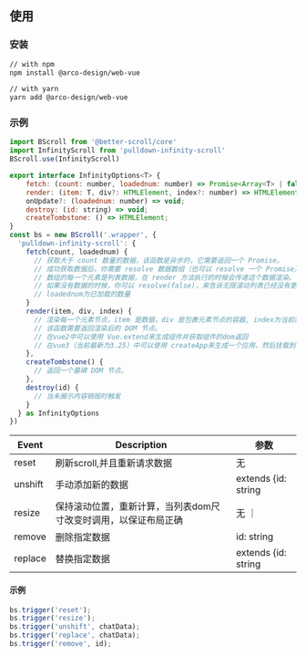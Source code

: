 ## 使用

### 安装

```bash
// with npm
npm install @arco-design/web-vue

// with yarn
yarn add @arco-design/web-vue
```
### 示例
```js
import BScroll from '@better-scroll/core'
import InfinityScroll from 'pulldown-infinity-scroll'
BScroll.use(InfinityScroll)

export interface InfinityOptions<T> {
	fetch: (count: number, loadednum: number) => Promise<Array<T> | false>;
	render: (item: T, div?: HTMLElement, index?: number) => HTMLElement;
	onUpdate?: (loadednum: number) => void;
	destroy: (id: string) => void;
	createTombstone: () => HTMLElement;
}
const bs = new BScroll('.wrapper', {
  'pulldown-infinity-scroll': {
    fetch(count, loadednum) {
      // 获取大于 count 数量的数据，该函数是异步的，它需要返回一个 Promise。
      // 成功获取数据后，你需要 resolve 数据数组（也可以 resolve 一个 Promise）（数据中必须包含id,计算、销毁等都需要id来确认）。
      // 数组的每一个元素是列表数据，在 render 方法执行的时候会传递这个数据渲染。
      // 如果没有数据的时候，你可以 resolve(false)，来告诉无限滚动列表已经没有更多数据了。
      // loadednum为已加载的数量
    }
    render(item, div, index) {
      // 渲染每一个元素节点，item 是数据，div 是包裹元素节点的容器, index为当前索引。
      // 该函数需要返回渲染后的 DOM 节点。
      // 在vue2中可以使用 Vue.extend来生成组件并获取组件的dom返回
      // 在vue3（当前最新为3.25）中可以使用 createApp来生成一个应用，然后挂载到指定dom中然后返回
    },
    createTombstone() {
      // 返回一个墓碑 DOM 节点。
    },
    destroy(id) {
      // 当未展示内容销毁时触发
    }
  } as InfinityOptions
})
```


| Event               | Description                                             | 参数                      |
| ------------------- | ------------------------------------------------------- | ------------------------ |
| reset               | 刷新scroll,并且重新请求数据 | 无 | 
| unshift             | 手动添加新的数据 | extends {id: string | number} | 
| resize              | 保持滚动位置，重新计算，当列表dom尺寸改变时调用，以保证布局正确 | 无 ｜
| remove              | 删除指定数据 | id: string | number |
| replace              | 替换指定数据 | extends {id: string | number} |



#### 示例

```js
bs.trigger('reset');
bs.trigger('resize');
bs.trigger('unshift', chatData);
bs.trigger('replace', chatData);
bs.trigger('remove', id);
```